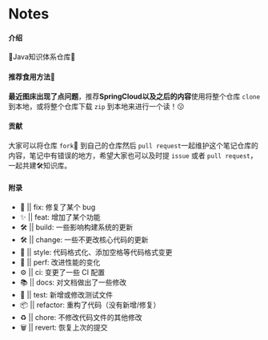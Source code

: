 # Notes

#### 介绍
🍔Java知识体系仓库🍿



#### 推荐食用方法🧂

**最近图床出现了点问题**，推荐**SpringCloud以及之后的内容**使用将整个仓库 `clone` 到本地，或将整个仓库下载 `zip` 到本地来进行一个读！😗



#### 贡献

大家可以将仓库 `fork`🚀 到自己的仓库然后 `pull request`一起维护这个笔记仓库的内容，笔记中有错误的地方，希望大家也可以及时提 `issue` 或者 `pull request`，一起共建🛠知识库。



#### 附录

- 🐛 || fix: 修复了某个 bug
- ✨ || feat: 增加了某个功能
- 🛠 || build: 一些影响构建系统的更新
- 🛠 || change: 一些不更改核心代码的更新
- 💎 || style: 代码格式化、添加空格等代码格式变更
- 🚀 || perf: 改进性能的变化
- ⚙️ || ci: 变更了一些 CI 配置
- 📚 || docs: 对文档做出了一些修改
- 🚨 || test: 新增或修改测试文件
- 📦 || refactor: 重构了代码（没有新增/修复）
- ♻️ || chore: 不修改代码文件的其他修改
- 🗑 || revert: 恢复上次的提交
